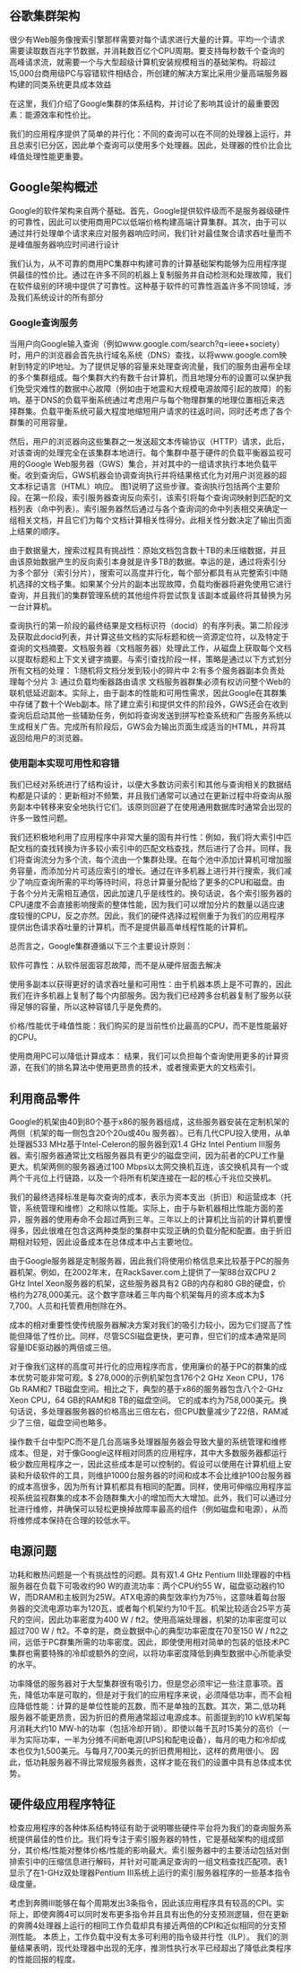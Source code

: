 ## 谷歌集群架构

很少有Web服务像搜索引擎那样需要对每个请求进行大量的计算。平均一个请求需要读取数百兆字节数据，并消耗数百亿个CPU周期。要支持每秒数千个查询的高峰请求流，就需要一个与大型超级计算机安装规模相当的基础架构。将超过15,000台商用级PC与容错软件相结合，所创建的解决方案比采用少量高端服务器构建的同类系统更具成本效益

在这里，我们介绍了Google集群的体系结构，并讨论了影响其设计的最重要因素：能源效率和性价比。

我们的应用程序提供了简单的并行化：不同的查询可以在不同的处理器上运行，并且总索引已分区，因此单个查询可以使用多个处理器。因此，处理器的性价比会比峰值处理性能更重要。

## Google架构概述

Google的软件架构来自两个基础。首先，Google提供软件级而不是服务器级硬件的可靠性，因此可以使用商用PC以低端价格构建高端计算集群。其次，由于可以通过并行处理单个请求来应对服务器响应时间，我们针对最佳聚合请求吞吐量而不是峰值服务器响应时间进行设计

我们认为，从不可靠的商用PC集群中构建可靠的计算基础架构能够为应用程序提供最佳的性价比。通过在许多不同的机器上复制服务并自动检测和处理故障，我们在软件级别的环境中提供了可靠性。这种基于软件的可靠性涵盖许多不同领域，涉及我们系统设计的所有部分

### Google查询服务

当用户向Google输入查询（例如www.google.com/search?q=ieee+society）时，用户的浏览器会首先执行域名系统（DNS）查找，以将www.google.com映射到特定的IP地址。为了提供足够的容量来处理查询流量，我们的服务由遍布全球的多个集群组成。每个集群大约有数千台计算机，而且地理分布的设置可以保护我们免受灾难性的数据中心故障（例如由于地震和大规模电源故障引起的故障）的影响。基于DNS的负载平衡系统通过考虑用户与每个物理群集的地理位置相近来选择群集。负载平衡系统可最大程度地缩短用户请求的往返时间，同时还考虑了各个群集的可用容量。

然后，用户的浏览器向这些集群之一发送超文本传输协议（HTTP）请求，此后，对该查询的处理完全在该集群本地进行。每个集群中基于硬件的负载平衡器监视可用的Google Web服务器（GWS）集合，并对其中的一组请求执行本地负载平衡。收到查询后，GWS机器会协调查询执行并将结果格式化为对用户浏览器的超文本标记语言（HTML）响应。 图1说明了这些步骤。查询执行包括两个主要阶段。在第一阶段，索引服务器查询反向索引，该索引将每个查询词映射到匹配的文档列表（命中列表）。索引服务器然后通过与各个查询词的命中列表相交来确定一组相关文档，并且它们为每个文档计算相关性得分。此相关性分数决定了输出页面上结果的顺序。

由于数据量大，搜索过程具有挑战性：原始文档包含数十TB的未压缩数据，并且由该原始数据产生的反向索引本身就是许多TB的数据。幸运的是，通过将索引分为多个部分（索引分片），搜索可以高度并行化，每个部分都具有从完整索引中随机选择的文档子集。如果某个分片的副本出现故障，负载均衡器将避免使用它进行查询，并且我们的集群管理系统的其他组件将尝试恢复该副本或最终将其替换为另一台计算机。

查询执行的第一阶段的最终结果是文档标识符（docid）的有序列表。第二阶段涉及获取此docid列表，并计算这些文档的实际标题和统一资源定位符，以及特定于查询的文档摘要。文档服务器（文档服务器）处理此工作，从磁盘上获取每个文档以提取标题和上下文关键字摘要。与索引查找阶段一样，策略是通过以下方式划分所有文档的处理：
1:随机将文档分发到较小的碎片中
2:有多个服务器副本负责处理每个分片
3: 通过负载均衡器路由请求
文档服务器群集必须有权访问整个Web的联机低延迟副本。实际上，由于副本的性能和可用性需求，因此Google在其群集中存储了数十个Web副本。除了建立索引和提供文件的阶段外，GWS还会在收到查询后启动其他一些辅助任务，例如将查询发送到拼写检查系统和广告服务系统以生成相关广告。完成所有阶段后，GWS会为输出页面生成适当的HTML，并将其返回给用户的浏览器。

### 使用副本实现可用性和容错

我们已经对系统进行了结构设计，以便大多数访问索引和其他与查询相关的数据结构都是只读的：更新相对不频繁，并且我们通常可以通过在更新过程中将查询从服务副本中转移来安全地执行它们。该原则回避了在使用通用数据库时通常会出现的许多一致性问题。

我们还积极地利用了应用程序中非常大量的固有并行性：例如，我们将大索引中匹配文档的查找转换为许多较小索引中的匹配文档查找，然后进行了合并。同样，我们将查询流分为多个流，每个流由一个集群处理。在每个池中添加计算机可增加服务容量，而添加分片可适应索引的增长。通过在许多机器上进行并行搜索，我们减少了响应查询所需的平均等待时间，将总计算量分配给了更多的CPU和磁盘。由于各个分片无需相互通信，因此加速几乎是线性的。换句话说，各个索引服务器的CPU速度不会直接影响搜索的整体性能，因为我们可以增加分片的数量以适应速度较慢的CPU，反之亦然。因此，我们的硬件选择过程侧重于为我们的应用程序提供出色请求吞吐量的计算机，而不是提供最高单线程性能的计算机。

总而言之，Google集群遵循以下三个主要设计原则：

软件可靠性：从软件层面容忍故障，而不是从硬件层面去解决

使用多副本以获得更好的请求吞吐量和可用性：由于机器本质上是不可靠的，因此我们在许多机器上复制了每个内部服务。因为我们已经跨多台机器复制了服务以获得足够的容量，所以这种容错几乎是免费的。

价格/性能优于峰值性能：我们购买的是当前性价比最高的CPU，而不是性能最好的CPU。

使用商用PC可以降低计算成本： 结果，我们可以负担每个查询使用更多的计算资源，在我们的排名算法中使用更昂贵的技术，或者搜索更大的文档索引。

## 利用商品零件

Google的机架由40到80个基于x86的服务器组成，这些服务器安装在定制机架的两侧（机架的每一侧包含20个20u或40u 服务器）。已有几代CPU投入使用，从单处理器533 MHz基于Intel-Celeron的服务器到双1.4 GHz Intel Pentium III服务器。索引服务器通常比文档服务器具有更少的磁盘空间，因为前者的CPU工作量更大。机架两侧的服务器通过100 Mbps以太网交换机互连，该交换机具有一个或两个千兆位上行链路，以及一个将所有机架连接在一起的核心千兆位交换机。

我们的最终选择标准是每次查询的成本，表示为资本支出（折旧）和运营成本（托管，系统管理和维修）之和除以性能。实际上，由于与新机器相比性能方面的差异，服务器的使用寿命不会超过两到三年。三年以上的计算机比当前的计算机要慢得多，因此很难在包含这两种类型的集群中实现正确的负载分配和配置。由于折旧期相对较短，因此设备成本在总体成本中占主要地位。

由于Google服务器是定制服务器，因此我们将使用价格信息来比较基于PC的服务器机架。例如，在2002年末，在RackSaver.com上提供了一架88台双CPU 2 GHz Intel Xeon服务器的机架，这些服务器具有2 GB的内存和80 GB的硬盘，价格约为278,000美元。这个数字意味着三年内每个机架每月的资本成本为$ 7,700。人员和托管费用刨除在外。

成本的相对重要性使传统服务器解决方案对我们的吸引力较小，因为它们提高了性能但降低了性价比。同样，尽管SCSI磁盘更快，更可靠，但它们的成本通常是同容量IDE驱动器的两倍或三倍。

对于像我们这样的高度可并行化的应用程序而言，使用廉价的基于PC的群集的成本优势可能非常可观。$ 278,000的示例机架包含176个2 GHz Xeon CPU，176 Gb RAM和7 TB磁盘空间。相比之下，典型的基于x86的服务器包含八个2-GHz Xeon CPU，64 GB的RAM和8 TB的磁盘空间。 它的成本约为758,000美元。换句话说，多处理器服务器的价格高出三倍左右，但CPU数量减少了22倍，RAM减少了三倍，磁盘空间也略多。

操作数千台中型PC而不是几台高端多处理器服务器会导致大量的系统管理和维修成本。但是，对于像Google这样相对同质的应用程序，其中大多数服务器都运行极少数应用程序之一，因此这些成本是可以控制的。假设可以使用在计算机组上安装和升级软件的工具，则维护1000台服务器的时间和成本不会比维护100台服务器的成本高很多，因为所有计算机都具有相同的配置。同样，使用可伸缩应用程序监视系统监视群集的成本不会随群集大小的增加而大大增加。此外，我们可以通过分批进行维修，并确保可以轻松更换掉故障率最高的组件（例如磁盘和电源），从而将维修成本保持在合理的较低水平。

## 电源问题

功耗和散热问题是一个有挑战性的问题。具有双1.4 GHz Pentium III处理器的中档服务器在负载下可吸收约90 W的直流功率：两个CPU约55 W，磁盘驱动器约10 W，而DRAM和主板则为25W。ATX电源的典型效率约为75％，这意味着每台服务器的交流电源功率为120瓦，或者每个机架约为10千瓦。机架比较适合25平方英尺的空间，因此功率密度为400 W / ft2。使用高端处理器，机架的功率密度可以超过700 W / ft2。不幸的是，商业数据中心的典型功率密度在70至150 W / ft2之间，远低于PC群集所需的功率密度。因此，即使使用相对简单的包装的低技术PC集群也需要特殊的冷却或额外的空间，以将功率密度降低到典型数据中心所能承受的水平。

功率降低的服务器对于大型集群很有吸引力，但是您必须牢记一些注意事项。首先，降低功率是可取的，但是对于我们的应用程序来说，必须降低功率，而不会相应降低性能：计算的是单位性能的瓦数，而不是单独的瓦数。其次，第二,低功耗服务器不能更昂贵，因为折旧的费用通常超过电源成本。前面提到的10 kW机架每月消耗大约10 MW-h的功率（包括冷却开销）。即使以每千瓦时15美分的高价（一半为实际功率，一半为分摊不间断电源[UPS]和配电设备），每月的电力和冷却成本也仅为1,500美元。与每月7,700美元的折旧费用相比，这样的费用很小。 因此，低功耗服务器不得比常规服务器贵，这样才能在我们的设置中具有总体成本优势。

## 硬件级应用程序特征

检查应用程序的各种体系结构特征有助于说明哪些硬件平台将为我们的查询服务系统提供最佳的性价比。我们将专注于索引服务器的特性，它是基础架构的组成部分，其价格/性能对整体价格/性能的影响最大。索引服务器中的主要活动包括对倒排索引中的压缩信息进行解码，并针对可能满足查询的一组文档查找匹配项。表1显示了在1-GHz双处理器Pentium III系统上运行的索引服务器程序的一些基本指令级度量。

考虑到奔腾III能够在每个周期发出3条指令，因此该应用程序具有较高的CPI。实际上，即使奔腾4可以同时发布更多指令并且具有出色的分支预测逻辑，但在更新的奔腾4处理器上运行的相同工作负载却具有接近两倍的CPI和近似相同的分支预测性能。 本质上，工作负载中没有太多可利用的指令级并行性（ILP）。 我们的测量结果表明，现代处理器中出现的无序，推测性执行水平已经超出了降低此类程序的性能回报的程度。







